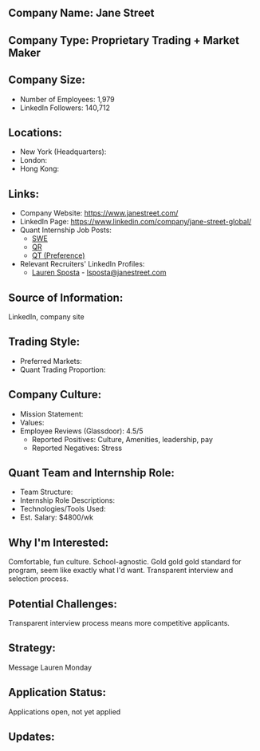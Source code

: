 ## Company Name: Jane Street

## Company Type: Proprietary Trading + Market Maker

## Company Size:
- Number of Employees: 1,979
- LinkedIn Followers: 140,712

## Locations:
- New York (Headquarters): 
- London: 
- Hong Kong: 

## Links:
- Company Website: https://www.janestreet.com/
- LinkedIn Page: https://www.linkedin.com/company/jane-street-global/
- Quant Internship Job Posts: 
  - [SWE](https://www.janestreet.com/join-jane-street/position/6834728002/)
  - [QR](https://www.janestreet.com/join-jane-street/position/6838982002/)
  - [QT (Preference)](https://www.janestreet.com/join-jane-street/position/6850721002/)
- Relevant Recruiters' LinkedIn Profiles: 
  - [Lauren Sposta](https://www.linkedin.com/in/lauren-sposta-937a8855/) - lsposta@janestreet.com

## Source of Information:
LinkedIn, company site

## Trading Style:
- Preferred Markets: 
- Quant Trading Proportion: 

## Company Culture:
- Mission Statement: 
- Values: 
- Employee Reviews (Glassdoor): 4.5/5
  - Reported Positives: Culture, Amenities, leadership, pay
  - Reported Negatives: Stress

## Quant Team and Internship Role:
- Team Structure: 
- Internship Role Descriptions: 
- Technologies/Tools Used: 
- Est. Salary: $4800/wk

## Why I'm Interested:
Comfortable, fun culture. School-agnostic. Gold gold gold standard for program, seem like exactly what I'd want. Transparent interview and selection process.

## Potential Challenges: 
Transparent interview process means more competitive applicants.

## Strategy:
Message Lauren Monday

## Application Status:
Applications open, not yet applied

## Updates:
